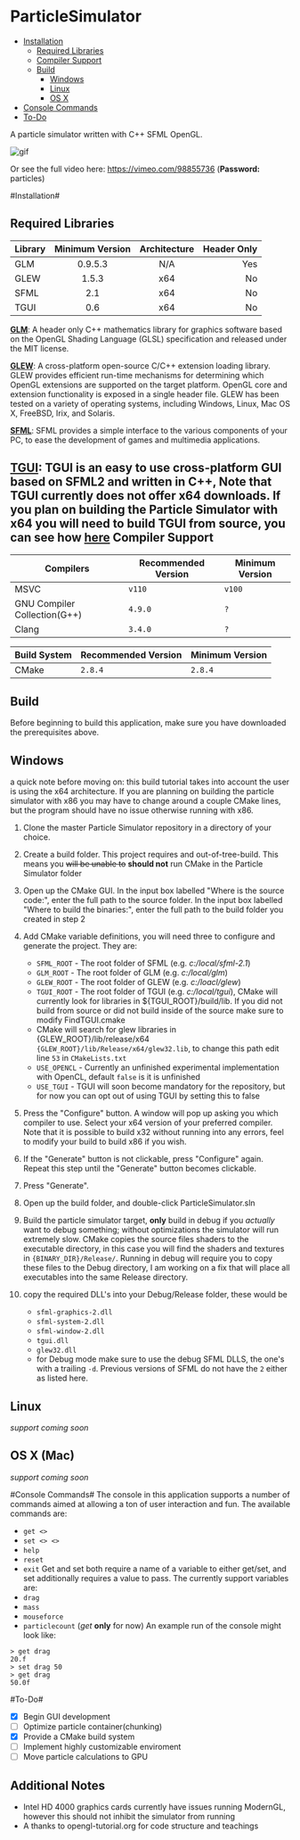 ParticleSimulator
=================

* [Installation](https://github.com/Syntaf/ParticleSimulator/tree/mGL_sync/README.md#installation)
    * [Required Libraries](https://github.com/Syntaf/ParticleSimulator/tree/mGL_sync/README.md#required-libraries)
    * [Compiler Support](https://github.com/Syntaf/ParticleSimulator/tree/mGL_sync/README.md#compiler-support)
    * [Build](https://github.com/Syntaf/ParticleSimulator/tree/mGL_sync/README.md#build)
      * [Windows](https://github.com/Syntaf/ParticleSimulator/tree/mGL_sync/README.md#windows)
      * [Linux](https://github.com/Syntaf/ParticleSimulator/tree/mGL_sync/README.md#linux)
      * [OS X](https://github.com/Syntaf/ParticleSimulator/tree/mGL_sync/README.md#os-x-mac)
* [Console Commands](https://github.com/Syntaf/ParticleSimulator/tree/mGL_sync/README.md#console-commands)
* [To-Do](https://github.com/Syntaf/ParticleSimulator/tree/mGL_sync/README.md#to-do)

A particle simulator written with C++ SFML OpenGL. 

![gif](http://i.imgur.com/xreESqX.gif)

Or see the full video here: https://vimeo.com/98855736  (**Password:** particles)




#Installation#

**Required Libraries**
--------------------------------------------------------

| Library        | Minimum Version | Architecture |Header Only  |
| -------------  |:-------------:  | :---------:  |-----:       |
| GLM            | 0.9.5.3         | N/A          |  Yes        |
| GLEW           | 1.5.3           | x64          |  No         |
| SFML           | 2.1             | x64          |  No         |
| TGUI           | 0.6             | x64          |  No         |
[**GLM**](http://glm.g-truc.net/0.9.5/index.html):  A header only C++ mathematics library for graphics software based on the OpenGL Shading Language (GLSL) specification and released under the MIT license.

[**GLEW**](http://glew.sourceforge.net/):   A cross-platform open-source C/C++ extension loading library. GLEW provides efficient run-time mechanisms for determining which OpenGL extensions are supported on the target platform. OpenGL core and extension functionality is exposed in a single header file. GLEW has been tested on a variety of operating systems, including Windows, Linux, Mac OS X, FreeBSD, Irix, and Solaris.
  
[**SFML**](http://www.sfml-dev.org/):   SFML provides a simple interface to the various components of your PC, to ease the development of games and multimedia applications.

[**TGUI**](http://tgui.eu/):  TGUI is an easy to use cross-platform GUI based on SFML2 and written in C++, **Note** that TGUI currently does not offer x64 downloads. If you plan on building the Particle Simulator with x64 you will need to build TGUI from source, you can see how [here](http://tgui.eu/tutorials/v06/visual-studio/)
**Compiler Support**
--------------------------------------------------------

|  Compilers  |  Recommended Version  |  Minimum Version  |
| ----------- | --------------------- | ----------------- |
| MSVC | `v110` |  `v100` |
| GNU Compiler Collection(G++) | `4.9.0` | `?` |
| Clang | `3.4.0` | `?` |

| Build System | Recommended Version | Minimum Version |
|--------------|---------------------|-----------------|
| CMake | `2.8.4` | `2.8.4` |


Build
-----------------
Before beginning to build this application, make sure you have downloaded the prerequisites above.

Windows
--------
a quick note before moving on: this build tutorial takes into account the user is using the x64 architecture. If you are planning on building the particle simulator with x86 you may have to change around a couple CMake lines, but the program should have no issue otherwise running with x86.

1. Clone the master Particle Simulator repository in a directory of your choice.

2. Create a build folder. This project requires and out-of-tree-build. This means you ~~will be unable to~~ **should not** run CMake in the Particle Simulator folder

3. Open up the CMake GUI. In the input box labelled "Where is the source code:", enter the full path to the source folder. In the input box labelled "Where to build the binaries:", enter the full path to the build folder you created in step 2

4. Add CMake variable definitions, you will need three to configure and generate the project. They are:
    * `SFML_ROOT` - The root folder of SFML (e.g. *c:/local/sfml-2.1*)
    * `GLM_ROOT` - The root folder of GLM (e.g. *c:/local/glm*)
    * `GLEW_ROOT` - The root folder of GLEW (e.g. *c:/loacl/glew*)
    * `TGUI_ROOT` - The root folder of TGUI (e.g. *c:/local/tgui*), CMake will currently look for libraries in ${TGUI_ROOT}/build/lib. If you did not build from source or did not build inside of the source make sure to modify FindTGUI.cmake
    * CMake will search for glew libraries in {GLEW_ROOT}/lib/release/x64 `{GLEW_ROOT}/lib/Release/x64/glew32.lib`, to change this path edit line `53` in `CMakeLists.txt`
    * `USE_OPENCL` - Currently an unfinished experimental implementation with OpenCL, default `false` is it is unfinished
    * `USE_TGUI` - TGUI will soon become mandatory for the repository, but for now you can opt out of using TGUI by setting this to false
5. Press the "Configure" button. A window will pop up asking you which compiler to use. Select your x64 version of your preferred compiler. Note that it is possible to build x32 without running into any errors, feel to modify your build to build x86 if you wish.

6. If the "Generate" button is not clickable, press "Configure" again. Repeat this step until the "Generate" button becomes clickable.

7. Press "Generate".

8. Open up the build folder, and double-click ParticleSimulator.sln

9. Build the particle simulator target, **only** build in debug if you *actually* want to debug something; without optimizations the simulator will run extremely slow. CMake copies the source files shaders to the executable directory, in this case you will find the shaders and textures in `{BINARY_DIR}/Release/`. Running in debug will require you to copy these files to the Debug directory, I am working on a fix that will place all executables into the same Release directory.

10. copy the required DLL's into your Debug/Release folder, these would be
    * `sfml-graphics-2.dll`
    * `sfml-system-2.dll`
    * `sfml-window-2.dll`
    * `tgui.dll`
    * `glew32.dll`
    * for Debug mode make sure to use the debug SFML DLLS, the one's with a trailing `-d`. Previous versions of SFML do not have the `2` either as listed here.

Linux
------
*support coming soon*

OS X (Mac)
----------
*support coming soon*

#Console Commands#
The console in this application supports a number of commands aimed at allowing a ton of user interaction and fun. The available commands are:
   * `get <>`
   * `set <> <>`
   * `help`
   * `reset`
   * `exit`
Get and set both require a name of a variable to either get/set, and set additionally requires a value to pass. The currently support variables are:
   * `drag`
   * `mass`
   * `mouseforce`
   * `particlecount` (*get* **only** for now)
An example run of the console might look like:
````
> get drag
20.f
> set drag 50
> get drag
50.0f
````
#To-Do#
- [x] Begin GUI development
- [ ] Optimize particle container(chunking)
- [x] Provide a CMake build system
- [ ] Implement highly customizable enviroment
- [ ] Move particle calculations to GPU

Additional Notes
-------------------------
- Intel HD 4000 graphics cards currently have issues running ModernGL, however this should not inhibit the simulator from running
- A thanks to opengl-tutorial.org for code structure and teachings
